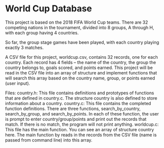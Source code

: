 # World Cup Database
This project is based on the 2018 FIFA World Cup teams. There are 32 competing nations in the tournament, divided into 8 groups, A through H, with each group having 4 countries. 

So far, the group stage games have been played, with each country playing exactly 3 matches. 

A CSV file for this project, worldcup.csv, contains 32 records, one for each country. Each record has 4 fields – the name of the country, the group the country belongs to, goals scored, and points earned. This project will be read in the CSV file into an array of structure and implement functions that will search this array based on the country name, group, or points earned (user input).

Files:
country.h: This file contains definitions and prototypes of functions that are defined in country.c. The structure country is also defined to store information about a country.
country.c: This file contains the completed function definitions. There are three functions, search_by_country, search_by_group, and search_by_points. In each of these function, the user is prompt to enter country/group/points and print out the records that match. If there is no match, the program will not print anything.
worldcup.c: This file has the main function. You can see an array of structure country here. The main function by reads in the records from the CSV file (name is passed from command line) into this array.
